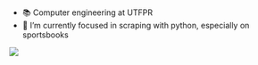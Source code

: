 
- 📚 Computer engineering at UTFPR
- 🌱 I’m currently focused in scraping with python, especially on sportsbooks

<img src="https://wakatime.com/share/@018bbf6f-93e9-4427-8912-b17947f32c7d/63954c20-e593-49e6-bcaa-c4a10155b786.svg" />
